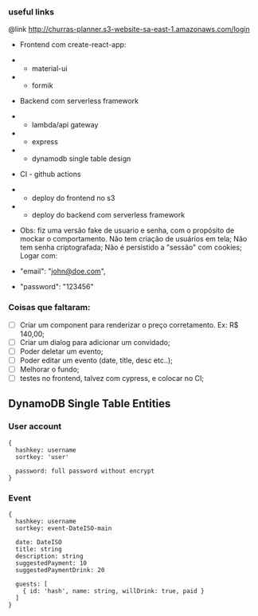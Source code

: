 ### useful links

@link http://churras-planner.s3-website-sa-east-1.amazonaws.com/login

- Frontend com create-react-app:
- - material-ui
- - formik

- Backend com serverless framework
- - lambda/api gateway
- - express
- - dynamodb single table design

- CI - github actions
- - deploy do frontend no s3
- - deploy do backend com serverless framework

- Obs: fiz uma versão fake de usuario e senha, com o propósito de mockar o comportamento. Não tem criação de usuários em tela; Não tem senha criptografada; Não é persistido a "sessão" com cookies;
  Logar com:
- "email": "john@doe.com",
- "password": "123456"

### Coisas que faltaram:

- [ ] Criar um component para renderizar o preço corretamento. Ex: R\$ 140,00;
- [ ] Criar um dialog para adicionar um convidado;
- [ ] Poder deletar um evento;
- [ ] Poder editar um evento (date, title, desc etc..);
- [ ] Melhorar o fundo;
- [ ] testes no frontend, talvez com cypress, e colocar no CI;

## DynamoDB Single Table Entities

### User account

```
{
  hashkey: username
  sortkey: 'user'

  password: full password without encrypt
}
```

### Event

```
{
  hashkey: username
  sortkey: event-DateISO-main

  date: DateISO
  title: string
  description: string
  suggestedPayment: 10
  suggestedPaymentDrink: 20

  guests: [
    { id: 'hash', name: string, willDrink: true, paid }
  ]
}
```
